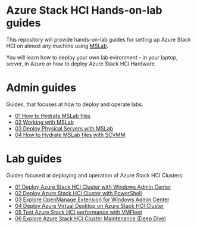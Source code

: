 # Azure Stack HCI Hands-on-lab guides

This repository will provide hands-on-lab guides for setting up Azure Stack HCI on almost any machine using [MSLab](aka.ms/mslab).

You will learn how to deploy your own lab evironment - in your laptop, server, in Azure or how to deploy Azure Stack HCI Hardware.

# Admin guides

Guides, that focuses at how to deploy and operate labs.

* [01 How to Hydrate MSLab files](admin-guides/01-HydrateMSLab/readme.md)
* [02 Working with MSLab](admin-guides/02-WorkingWithMSLab/readme.md)
* [03 Deploy Physical Servers with MSLab](admin-guides/03-DeployPhysicalServersWithMSLab/readme.md)
* [04 How to Hydrate MSLab files with SCVMM](admin-guides/04-HydrateMSLab%2BSCVMM/readme.md)

# Lab guides

Guides focused at deploying and operation of Azure Stack HCI Clusters

* [01 Deploy Azure Stack HCI Cluster with Windows Admin Center](lab-guides/01-DeployAzureStackHCICluster-WAC/readme.md)
* [02 Deploy Azure Stack HCI Cluster with PowerShell](lab-guides/02-DeployAzureStackHCICluster-PowerShell/readme.md)
* [03 Explore OpenManage Extension for Windows Admin Center](lab-guides/03-OpenManageExtensionForWAC/readme.md)
* [04 Deploy Azure Virtual Desktop on Azure Stack HCI Cluster](lab-guides/04-DeployAVDonAzureStackHCI/readme.md)
* [05 Test Azure Stack HCI performance with VMFleet](lab-guides/05-TestPerformanceWithVMFleet/readme.md)
* [06 Explore Azure Stack HCI Cluster Maintenance (Deep Dive)](lab-guides/06-AzSHCIClusterMaintenanceDeepDive/readme.md)

